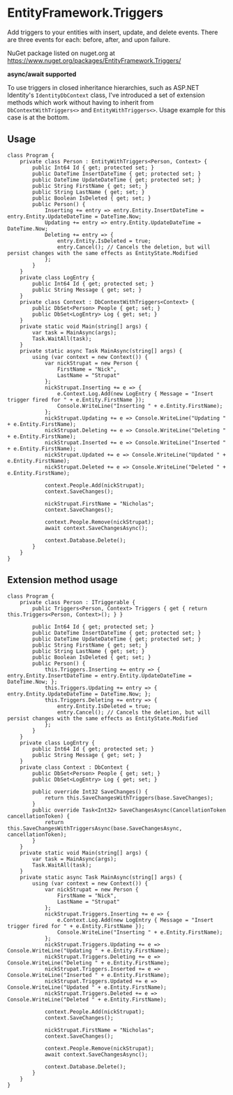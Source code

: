 EntityFramework.Triggers
=======================

Add triggers to your entities with insert, update, and delete events. There are three events for each: before, after, and upon failure.

NuGet package listed on nuget.org at https://www.nuget.org/packages/EntityFramework.Triggers/

<strong>async/await supported</strong>

To use triggers in closed inheritance hierarchies, such as ASP.NET Identity's `IdentityDbContext` class, I've introduced a set of extension methods which work without having to inherit from `DbContextWithTriggers<>` and `EntityWithTriggers<>`. Usage example for this case is at the bottom.

## Usage

    class Program {
		private class Person : EntityWithTriggers<Person, Context> {
			public Int64 Id { get; protected set; }
			public DateTime InsertDateTime { get; protected set; }
			public DateTime UpdateDateTime { get; protected set; }
			public String FirstName { get; set; }
			public String LastName { get; set; }
			public Boolean IsDeleted { get; set; }
			public Person() {
				Inserting += entry => entry.Entity.InsertDateTime = entry.Entity.UpdateDateTime = DateTime.Now;
				Updating += entry => entry.Entity.UpdateDateTime = DateTime.Now;
				Deleting += entry => {
					entry.Entity.IsDeleted = true;
					entry.Cancel(); // Cancels the deletion, but will persist changes with the same effects as EntityState.Modified
				};
			}
		}
		private class LogEntry {
			public Int64 Id { get; protected set; }
			public String Message { get; set; }
		}
		private class Context : DbContextWithTriggers<Context> {
			public DbSet<Person> People { get; set; }
			public DbSet<LogEntry> Log { get; set; }
		}
		private static void Main(string[] args) {
			var task = MainAsync(args);
			Task.WaitAll(task);
		}
		private static async Task MainAsync(string[] args) {
			using (var context = new Context()) {
				var nickStrupat = new Person {
					FirstName = "Nick",
					LastName = "Strupat"
				};
				nickStrupat.Inserting += e => {
					e.Context.Log.Add(new LogEntry { Message = "Insert trigger fired for " + e.Entity.FirstName });
					Console.WriteLine("Inserting " + e.Entity.FirstName);
				};
				nickStrupat.Updating += e => Console.WriteLine("Updating " + e.Entity.FirstName);
				nickStrupat.Deleting += e => Console.WriteLine("Deleting " + e.Entity.FirstName);
				nickStrupat.Inserted += e => Console.WriteLine("Inserted " + e.Entity.FirstName);
				nickStrupat.Updated += e => Console.WriteLine("Updated " + e.Entity.FirstName);
				nickStrupat.Deleted += e => Console.WriteLine("Deleted " + e.Entity.FirstName);

				context.People.Add(nickStrupat);
				context.SaveChanges();

				nickStrupat.FirstName = "Nicholas";
				context.SaveChanges();

				context.People.Remove(nickStrupat);
				await context.SaveChangesAsync();

				context.Database.Delete();
			}
		}
	}

## Extension method usage

	class Program {
		private class Person : ITriggerable {
			public Triggers<Person, Context> Triggers { get { return this.Triggers<Person, Context>(); } }

			public Int64 Id { get; protected set; }
			public DateTime InsertDateTime { get; protected set; }
			public DateTime UpdateDateTime { get; protected set; }
			public String FirstName { get; set; }
			public String LastName { get; set; }
			public Boolean IsDeleted { get; set; }
			public Person() {
				this.Triggers.Inserting += entry => { entry.Entity.InsertDateTime = entry.Entity.UpdateDateTime = DateTime.Now; };
				this.Triggers.Updating += entry => { entry.Entity.UpdateDateTime = DateTime.Now; };
				this.Triggers.Deleting += entry => {
					entry.Entity.IsDeleted = true;
					entry.Cancel(); // Cancels the deletion, but will persist changes with the same effects as EntityState.Modified
				};
			}
		}
		private class LogEntry {
			public Int64 Id { get; protected set; }
			public String Message { get; set; }
		}
		private class Context : DbContext {
			public DbSet<Person> People { get; set; }
			public DbSet<LogEntry> Log { get; set; }

			public override Int32 SaveChanges() {
				return this.SaveChangesWithTriggers(base.SaveChanges);
			}
			public override Task<Int32> SaveChangesAsync(CancellationToken cancellationToken) {
				return this.SaveChangesWithTriggersAsync(base.SaveChangesAsync, cancellationToken);
			}
		}
		private static void Main(string[] args) {
			var task = MainAsync(args);
			Task.WaitAll(task);
		}
		private static async Task MainAsync(string[] args) {
			using (var context = new Context()) {
				var nickStrupat = new Person {
					FirstName = "Nick",
					LastName = "Strupat"
				};
				nickStrupat.Triggers.Inserting += e => {
					e.Context.Log.Add(new LogEntry { Message = "Insert trigger fired for " + e.Entity.FirstName });
					Console.WriteLine("Inserting " + e.Entity.FirstName);
				};
				nickStrupat.Triggers.Updating += e => Console.WriteLine("Updating " + e.Entity.FirstName);
				nickStrupat.Triggers.Deleting += e => Console.WriteLine("Deleting " + e.Entity.FirstName);
				nickStrupat.Triggers.Inserted += e => Console.WriteLine("Inserted " + e.Entity.FirstName);
				nickStrupat.Triggers.Updated += e => Console.WriteLine("Updated " + e.Entity.FirstName);
				nickStrupat.Triggers.Deleted += e => Console.WriteLine("Deleted " + e.Entity.FirstName);

				context.People.Add(nickStrupat);
				context.SaveChanges();

				nickStrupat.FirstName = "Nicholas";
				context.SaveChanges();

				context.People.Remove(nickStrupat);
				await context.SaveChangesAsync();

				context.Database.Delete();
			}
		}
	}
